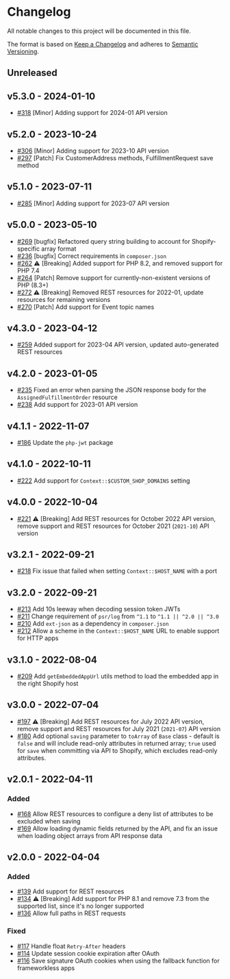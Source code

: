 # Changelog

All notable changes to this project will be documented in this file.

The format is based on [Keep a Changelog](http://keepachangelog.com/en/1.0.0/)
and adheres to [Semantic Versioning](http://semver.org/spec/v2.0.0.html).

## Unreleased

## v5.3.0 - 2024-01-10

- [#318](https://github.com/Shopify/shopify-api-php/pull/318) [Minor] Adding support for 2024-01 API version

## v5.2.0 - 2023-10-24

- [#306](https://github.com/Shopify/shopify-api-php/pull/306) [Minor] Adding support for 2023-10 API version
- [#297](https://github.com/Shopify/shopify-api-php/pull/297) [Patch] Fix CustomerAddress methods, FulfillmentRequest save method

## v5.1.0 - 2023-07-11

- [#285](https://github.com/Shopify/shopify-api-php/pull/285) [Minor] Adding support for 2023-07 API version

## v5.0.0 - 2023-05-10

- [#269](https://github.com/Shopify/shopify-api-php/pull/269) [bugfix] Refactored query string building to account for Shopify-specific array format
- [#236](https://github.com/Shopify/shopify-api-php/pull/236) [bugfix] Correct requirements in `composer.json`
- [#262](https://github.com/Shopify/shopify-api-php/pull/262) ⚠️ [Breaking] Added support for PHP 8.2, and removed support for PHP 7.4
- [#264](https://github.com/Shopify/shopify-api-php/pull/264) [Patch] Remove support for currently-non-existent versions of PHP (8.3+)
- [#272](https://github.com/Shopify/shopify-api-php/pull/272) ⚠️ [Breaking] Removed REST resources for 2022-01, update resources for remaining versions
- [#270](https://github.com/Shopify/shopify-api-php/pull/270) [Patch] Add support for Event topic names

## v4.3.0 - 2023-04-12

- [#259](https://github.com/Shopify/shopify-api-php/pull/259) Added support for 2023-04 API version, updated auto-generated REST resources

## v4.2.0 - 2023-01-05

- [#235](https://github.com/Shopify/shopify-api-php/pull/235) Fixed an error when parsing the JSON response body for the `AssignedFulfillmentOrder` resource
- [#238](https://github.com/Shopify/shopify-api-php/pull/238) Add support for 2023-01 API version

## v4.1.1 - 2022-11-07

- [#186](https://github.com/Shopify/shopify-api-php/pull/186) Update the `php-jwt` package

## v4.1.0 - 2022-10-11

- [#222](https://github.com/Shopify/shopify-api-php/pull/222) Add support for `Context::$CUSTOM_SHOP_DOMAINS` setting

## v4.0.0 - 2022-10-04

- [#221](https://github.com/Shopify/shopify-api-php/pull/221) ⚠️ [Breaking] Add REST resources for October 2022 API version, remove support and REST resources for October 2021 (`2021-10`) API version

## v3.2.1 - 2022-09-21

- [#218](https://github.com/Shopify/shopify-api-php/pull/218) Fix issue that failed when setting `Context::$HOST_NAME` with a port

## v3.2.0 - 2022-09-21

- [#213](https://github.com/Shopify/shopify-api-php/pull/213) Add 10s leeway when decoding session token JWTs
- [#211](https://github.com/Shopify/shopify-api-php/pull/211) Change requirement of `psr/log` from `^1.1` to `^1.1 || ^2.0 || ^3.0`
- [#210](https://github.com/Shopify/shopify-api-php/pull/210) Add `ext-json` as a dependency in `composer.json`
- [#212](https://github.com/Shopify/shopify-api-php/pull/212) Allow a scheme in the `Context::$HOST_NAME` URL to enable support for HTTP apps

## v3.1.0 - 2022-08-04

- [#209](https://github.com/Shopify/shopify-api-php/pull/209) Add `getEmbeddedAppUrl` utils method to load the embedded app in the right Shopify host

## v3.0.0 - 2022-07-04

- [#197](https://github.com/Shopify/shopify-api-php/pull/197) ⚠️ [Breaking] Add REST resources for July 2022 API version, remove support and REST resources for July 2021 (`2021-07`) API version
- [#180](https://github.com/Shopify/shopify-api-php/pull/180) Add optional `saving` parameter to `toArray` of `Base` class - default is `false` and will include read-only attributes in returned array; `true` used for `save` when committing via API to Shopify, which excludes read-only attributes.

## v2.0.1 - 2022-04-11

### Added

- [#168](https://github.com/Shopify/shopify-api-php/pull/168) Allow REST resources to configure a deny list of attributes to be excluded when saving
- [#169](https://github.com/Shopify/shopify-api-php/pull/169) Allow loading dynamic fields returned by the API, and fix an issue when loading object arrays from API response data

## v2.0.0 - 2022-04-04

### Added

- [#139](https://github.com/Shopify/shopify-api-php/pull/139) Add support for REST resources
- [#134](https://github.com/Shopify/shopify-api-php/pull/134) ⚠️ [Breaking] Add support for PHP 8.1 and remove 7.3 from the supported list, since it's no longer supported
- [#136](https://github.com/Shopify/shopify-api-php/pull/136) Allow full paths in REST requests

### Fixed

- [#117](https://github.com/Shopify/shopify-api-php/pull/117) Handle float `Retry-After` headers
- [#114](https://github.com/Shopify/shopify-api-php/pull/114) Update session cookie expiration after OAuth
- [#116](https://github.com/Shopify/shopify-api-php/pull/116) Save signature OAuth cookies when using the fallback function for frameworkless apps

